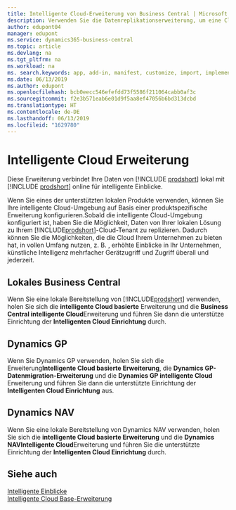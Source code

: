 ```yaml
---
title: Intelligente Cloud-Erweiterung von Business Central | Microsoft Docs
description: Verwenden Sie die Datenreplikationserweiterung, um eine Cloud-Kopie Ihrer Daten zu erstellen, sodass Sie mit der intelligente Cloud verbunden sind.
author: edupont04
manager: edupont
ms.service: dynamics365-business-central
ms.topic: article
ms.devlang: na
ms.tgt_pltfrm: na
ms.workload: na
ms. search.keywords: app, add-in, manifest, customize, import, implement
ms.date: 06/13/2019
ms.author: edupont
ms.openlocfilehash: bcb0eecc546efefdd73f5586f211064cabb0af3c
ms.sourcegitcommit: f2e3b571eab6e01d9f5aa8ef47056b6bd313dcbd
ms.translationtype: HT
ms.contentlocale: de-DE
ms.lasthandoff: 06/13/2019
ms.locfileid: "1629780"
---
```

# <a name="intelligent-cloud-extensions"></a>Intelligente Cloud Erweiterung

Diese Erweiterung verbindet Ihre Daten von [!INCLUDE [prodshort](includes/prodshort.md)] lokal mit [!INCLUDE [prodshort](includes/prodshort.md)] online für intelligente Einblicke.  

Wenn Sie eines der unterstützten lokalen Produkte verwenden, können Sie Ihre intelligente Cloud-Umgebung auf Basis einer produktspezifische Erweiterung konfigurieren.Sobald die intelligente Cloud-Umgebung konfiguriert ist, haben Sie die Möglichkeit, Daten von Ihrer lokalen Lösung zu Ihrem [!INCLUDE[prodshort](includes/prodshort.md)]-Cloud-Tenant zu replizieren. Dadurch können Sie die Möglichkeiten, die die Cloud Ihrem Unternehmen zu bieten hat, in vollen Umfang nutzen, z. B. , erhöhte Einblicke in Ihr Unternehmen, künstliche Intelligenz mehrfacher Gerätzugriff und Zugriff überall und jederzeit.  

## <a name="business-central-on-premises"></a>Lokales Business Central
Wenn Sie eine lokale Bereitstellung von [!INCLUDE[prodshort](includes/prodshort.md)] verwenden, holen Sie sich die **intelligente Cloud basierte** Erweiterung und die **Business Central intelligente Cloud**Erweiterung und führen Sie dann die unterstütze Einrichtung der **Intelligenten Cloud Einrichtung** durch.  

## <a name="dynamics-gp"></a>Dynamics GP
Wenn Sie Dynamics GP verwenden, holen Sie sich die Erweiterung**Intelligente Cloud basierte Erweiterung**, die **Dynamics GP-Datenmigration-Erweiterung** und die **Dynamics GP intelligente Cloud** Erweiterung und führen Sie dann die unterstützte Einrichtung der **Intelligenten Cloud Einrichtung** aus.  

## <a name="dynamics-nav"></a>Dynamics NAV
Wenn Sie eine lokale Bereitstellung von Dynamics NAV verwenden, holen Sie sich die **intelligente Cloud basierte Erweiterung** und die **Dynamics NAVIntelligente Cloud**Erweiterung und führen Sie die unterstützte Einrichtung der **Intelligenten Cloud Einrichtung** durch.  

## <a name="see-also"></a>Siehe auch

[Intelligente Einblicke](about-intelligent-cloud.md)  
[Intelligente Cloud Base-Erweiterung](ui-extensions-intelligent-cloud.md)  
